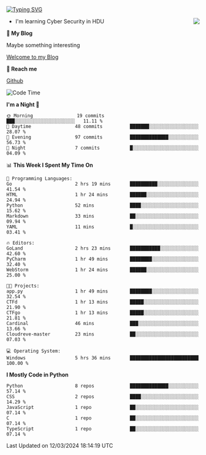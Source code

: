 [![Typing SVG](https://readme-typing-svg.herokuapp.com?font=Fira+Code&pause=1000&random=false&width=450&height=60&lines=Hello+%F0%9F%91%8B%F0%9F%8F%BB;I'm+JBNRZ)](https://git.io/typing-svg)

<a href="#">
  <img align="right" src="https://github-readme-stats.vercel.app/api?username=JBNRZ&show_icons=true&bg_color=15,f2f7fd,E0EAFC" />
</a>

- I'm learning Cyber Security in HDU

 **🌱 My Blog**

Maybe something interesting

[Welcome to my Blog](https://jbnrz.com.cn/)

 **💬 Reach me** 

[Github](https://github.com/JBNRZ)


<!--START_SECTION:waka-->
![Code Time](http://img.shields.io/badge/Code%20Time-366%20hrs%2016%20mins-blue)

**I'm a Night 🦉** 

```text
🌞 Morning                19 commits          ███░░░░░░░░░░░░░░░░░░░░░░   11.11 % 
🌆 Daytime                48 commits          ███████░░░░░░░░░░░░░░░░░░   28.07 % 
🌃 Evening                97 commits          ██████████████░░░░░░░░░░░   56.73 % 
🌙 Night                  7 commits           █░░░░░░░░░░░░░░░░░░░░░░░░   04.09 % 
```


📊 **This Week I Spent My Time On** 

```text
💬 Programming Languages: 
Go                       2 hrs 19 mins       ██████████░░░░░░░░░░░░░░░   41.54 % 
HTML                     1 hr 24 mins        ██████░░░░░░░░░░░░░░░░░░░   24.94 % 
Python                   52 mins             ████░░░░░░░░░░░░░░░░░░░░░   15.62 % 
Markdown                 33 mins             ██░░░░░░░░░░░░░░░░░░░░░░░   09.94 % 
YAML                     11 mins             █░░░░░░░░░░░░░░░░░░░░░░░░   03.41 % 

🔥 Editors: 
GoLand                   2 hrs 23 mins       ███████████░░░░░░░░░░░░░░   42.60 % 
PyCharm                  1 hr 49 mins        ████████░░░░░░░░░░░░░░░░░   32.40 % 
WebStorm                 1 hr 24 mins        ██████░░░░░░░░░░░░░░░░░░░   25.00 % 

🐱‍💻 Projects: 
app.py                   1 hr 49 mins        ████████░░░░░░░░░░░░░░░░░   32.54 % 
CTFd                     1 hr 13 mins        █████░░░░░░░░░░░░░░░░░░░░   21.90 % 
CTFgo                    1 hr 13 mins        █████░░░░░░░░░░░░░░░░░░░░   21.81 % 
Cardinal                 46 mins             ███░░░░░░░░░░░░░░░░░░░░░░   13.66 % 
Cloudreve-master         23 mins             ██░░░░░░░░░░░░░░░░░░░░░░░   07.03 % 

💻 Operating System: 
Windows                  5 hrs 36 mins       █████████████████████████   100.00 % 
```

**I Mostly Code in Python** 

```text
Python                   8 repos             ██████████████░░░░░░░░░░░   57.14 % 
CSS                      2 repos             ████░░░░░░░░░░░░░░░░░░░░░   14.29 % 
JavaScript               1 repo              ██░░░░░░░░░░░░░░░░░░░░░░░   07.14 % 
C                        1 repo              ██░░░░░░░░░░░░░░░░░░░░░░░   07.14 % 
TypeScript               1 repo              ██░░░░░░░░░░░░░░░░░░░░░░░   07.14 % 
```




 Last Updated on 12/03/2024 18:14:19 UTC
<!--END_SECTION:waka-->

